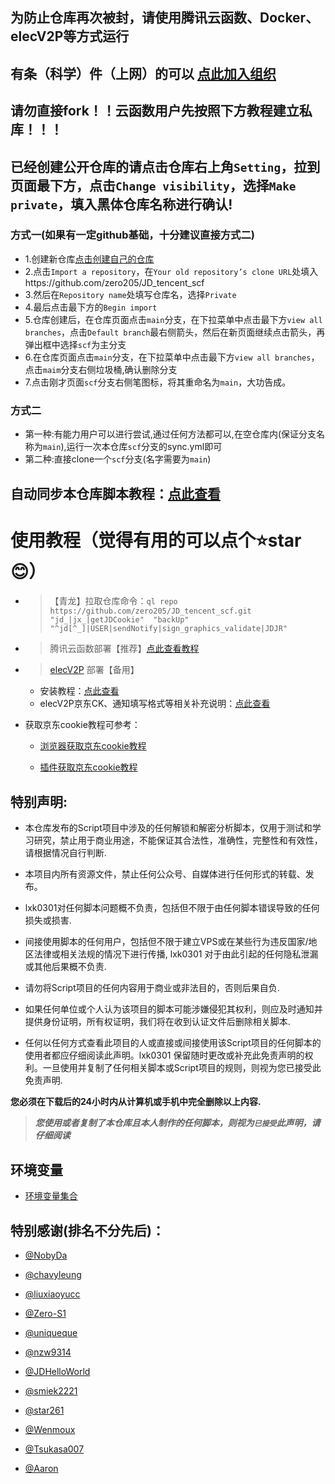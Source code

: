 ## 为防止仓库再次被封，请使用腾讯云函数、Docker、elecV2P等方式运行
## 有条（科学）件（上网）的可以 [点此加入组织](https://t.me/jd_zero205)

## 请勿直接fork！！云函数用户先按照下方教程建立私库！！！
## 已经创建公开仓库的请点击仓库右上角`Setting`，拉到页面最下方，点击`Change visibility`，选择`Make private`，填入黑体仓库名称进行确认!

### 方式一(如果有一定github基础，十分建议直接方式二)
* 1.创建新仓库[点击创建自己的仓库](https://github.com/new)
* 2.点击`Import a repository`，在`Your old repository’s clone URL`处填入https://github.com/zero205/JD_tencent_scf
* 3.然后在`Repository name`处填写仓库名，选择`Private`
* 4.最后点击最下方的`Begin import`
* 5.仓库创建后，在仓库页面点击`main`分支，在下拉菜单中点击最下方`view all branches`，点击`Default branch`最右侧箭头，然后在新页面继续点击箭头，再弹出框中选择`scf`为主分支
* 6.在仓库页面点击`main`分支，在下拉菜单中点击最下方`view all branches`，点击`maim`分支右侧垃圾桶,确认删除分支
* 7.点击刚才页面`scf`分支右侧笔图标，将其重命名为`main`，大功告成。
### 方式二
* 第一种:有能力用户可以进行尝试,通过任何方法都可以,在空仓库内(保证分支名称为`main`),运行一次本仓库`scf`分支的sync.yml即可
* 第二种:直接clone一个`scf`分支(名字需要为`main`)

## 自动同步本仓库脚本教程：[点此查看](https://github.com/zero205/JD_tencent_scf/blob/main/backUp/reposync.md)  

# 使用教程（觉得有用的可以点个⭐star :blush:）  

* > 【青龙】拉取仓库命令：`ql repo https://github.com/zero205/JD_tencent_scf.git "jd_|jx_|getJDCookie"  "backUp" "^jd[^_]|USER|sendNotify|sign_graphics_validate|JDJR"`  

* > 腾讯云函数部署【推荐】[点此查看教程](./backUp/tencentscf.md)

* > [elecV2P](https://github.com/elecV2/elecV2P) 部署【备用】
    * 安装教程：[点此查看](https://github.com/elecV2/elecV2P-dei/blob/master/docs/01-overview.md)  
    * elecV2P京东CK、通知填写格式等相关补充说明：[点此查看](./backUp/elecV2P.md)  

- 获取京东cookie教程可参考：
  
  + [浏览器获取京东cookie教程](./backUp/GetJdCookie.md)
    
  + [插件获取京东cookie教程](./backUp/GetJdCookie2.md)

## 特别声明: 

* 本仓库发布的Script项目中涉及的任何解锁和解密分析脚本，仅用于测试和学习研究，禁止用于商业用途，不能保证其合法性，准确性，完整性和有效性，请根据情况自行判断.

* 本项目内所有资源文件，禁止任何公众号、自媒体进行任何形式的转载、发布。

* lxk0301对任何脚本问题概不负责，包括但不限于由任何脚本错误导致的任何损失或损害.

* 间接使用脚本的任何用户，包括但不限于建立VPS或在某些行为违反国家/地区法律或相关法规的情况下进行传播, lxk0301 对于由此引起的任何隐私泄漏或其他后果概不负责.

* 请勿将Script项目的任何内容用于商业或非法目的，否则后果自负.

* 如果任何单位或个人认为该项目的脚本可能涉嫌侵犯其权利，则应及时通知并提供身份证明，所有权证明，我们将在收到认证文件后删除相关脚本.

* 任何以任何方式查看此项目的人或直接或间接使用该Script项目的任何脚本的使用者都应仔细阅读此声明。lxk0301 保留随时更改或补充此免责声明的权利。一旦使用并复制了任何相关脚本或Script项目的规则，则视为您已接受此免责声明.

 **您必须在下载后的24小时内从计算机或手机中完全删除以上内容.**  </br>
> ***您使用或者复制了本仓库且本人制作的任何脚本，则视为`已接受`此声明，请仔细阅读***   

## 环境变量
- [环境变量集合](./githubAction.md)

## 特别感谢(排名不分先后)：


* [@NobyDa](https://github.com/NobyDa)

* [@chavyleung](https://github.com/chavyleung)

* [@liuxiaoyucc](https://github.com/liuxiaoyucc)

* [@Zero-S1](https://github.com/Zero-S1)

* [@uniqueque](https://github.com/uniqueque)

* [@nzw9314](https://github.com/nzw9314)

* [@JDHelloWorld](https://github.com/JDHelloWorld)

* [@smiek2221](https://github.com/smiek2221)

* [@star261](https://github.com/star261)

* [@Wenmoux](https://github.com/Wenmoux)

* [@Tsukasa007](https://github.com/Tsukasa007)

* [@Aaron](https://github.com/Aaron)
